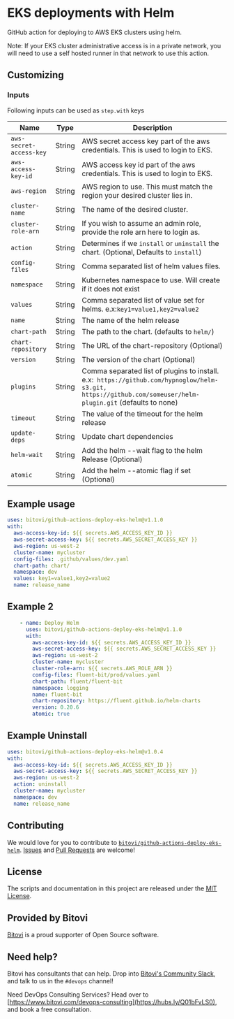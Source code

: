 # EKS deployments with Helm

GitHub action for deploying to AWS EKS clusters using helm.

Note:  If your EKS cluster administrative access is in a private network, you will need to use a self hosted runner in that network to use this action.

## Customizing

### Inputs

Following inputs can be used as `step.with` keys

| Name                    | Type   | Description                                                                                                                                               |
| ----------------------- | ------ | --------------------------------------------------------------------------------------------------------------------------------------------------------- |
| `aws-secret-access-key` | String | AWS secret access key part of the aws credentials. This is used to login to EKS.                                                                          |
| `aws-access-key-id`     | String | AWS access key id part of the aws credentials. This is used to login to EKS.                                                                              |
| `aws-region`            | String | AWS region to use. This must match the region your desired cluster lies in.                                                                               |
| `cluster-name`          | String | The name of the desired cluster.                                                                                                                          |
| `cluster-role-arn`      | String | If you wish to assume an admin role, provide the role arn here to login as.                                                                               |
| `action`                | String | Determines if we `install` or `uninstall` the chart. (Optional, Defaults to `install`)                                                                    |
| `config-files`          | String | Comma separated list of helm values files.                                                                                                                |
| `namespace`             | String | Kubernetes namespace to use.  Will create if it does not exist                                                                                            |
| `values`                | String | Comma separated list of value set for helms. e.x:`key1=value1,key2=value2`                                                                                |
| `name`                  | String | The name of the helm release                                                                                                                              |
| `chart-path`            | String | The path to the chart. (defaults to `helm/`)                                                                                                              |
| `chart-repository`      | String | The URL of the chart-repository (Optional)                                                                                                                |
| `version`               | String | The version of the chart (Optional)                                                                                                                      |
| `plugins`               | String | Comma separated list of plugins to install. e.x:` https://github.com/hypnoglow/helm-s3.git, https://github.com/someuser/helm-plugin.git` (defaults to none) |
| `timeout`               | String | The value of the timeout for the helm release                                                                                                             |
| `update-deps`           | String | Update chart dependencies                                                                                                                                 |
| `helm-wait`             | String | Add the helm --wait flag to the helm Release (Optional)                                                                                                   |
| `atomic`                | String | Add the helm --atomic flag if set (Optional)                                                                                                              |

## Example usage

```yaml
uses: bitovi/github-actions-deploy-eks-helm@v1.1.0
with:
  aws-access-key-id: ${{ secrets.AWS_ACCESS_KEY_ID }}
  aws-secret-access-key: ${{ secrets.AWS_SECRET_ACCESS_KEY }}
  aws-region: us-west-2
  cluster-name: mycluster
  config-files: .github/values/dev.yaml
  chart-path: chart/
  namespace: dev
  values: key1=value1,key2=value2
  name: release_name
```

## Example 2
```yaml
    - name: Deploy Helm
      uses: bitovi/github-actions-deploy-eks-helm@v1.1.0
      with:
        aws-access-key-id: ${{ secrets.AWS_ACCESS_KEY_ID }}
        aws-secret-access-key: ${{ secrets.AWS_SECRET_ACCESS_KEY }}
        aws-region: us-west-2
        cluster-name: mycluster
        cluster-role-arn: ${{ secrets.AWS_ROLE_ARN }}
        config-files: fluent-bit/prod/values.yaml
        chart-path: fluent/fluent-bit
        namespace: logging
        name: fluent-bit
        chart-repository: https://fluent.github.io/helm-charts
        version: 0.20.6
        atomic: true
```

## Example Uninstall

```yaml
uses: bitovi/github-actions-deploy-eks-helm@v1.0.4
with:
  aws-access-key-id: ${{ secrets.AWS_ACCESS_KEY_ID }}
  aws-secret-access-key: ${{ secrets.AWS_SECRET_ACCESS_KEY }}
  aws-region: us-west-2
  action: uninstall
  cluster-name: mycluster
  namespace: dev
  name: release_name
```

## Contributing
We would love for you to contribute to [`bitovi/github-actions-deploy-eks-helm`](https://github.com/bitovi/github-actions-deploy-eks-helm).   [Issues](https://github.com/bitovi/github-actions-deploy-eks-helm/issues) and [Pull Requests](https://github.com/bitovi/github-actions-deploy-eks-helm/pulls) are welcome!

## License
The scripts and documentation in this project are released under the [MIT License](https://github.com/bitovi/github-actions-deploy-eks-helm/blob/main/LICENSE).

## Provided by Bitovi
[Bitovi](https://www.bitovi.com/) is a proud supporter of Open Source software.

## Need help?
Bitovi has consultants that can help.  Drop into [Bitovi's Community Slack](https://www.bitovi.com/community/slack), and talk to us in the `#devops` channel!

Need DevOps Consulting Services?  Head over to [https://www.bitovi.com/devops-consulting](https://hubs.ly/Q01bFvLS0), and book a free consultation.
